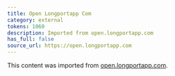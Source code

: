 ```yaml
---
title: Open Longportapp Com
category: external
tokens: 1060
description: Imported from open.longportapp.com
has_full: false
source_url: https://open.longportapp.com
---
```


This content was imported from [open.longportapp.com](https://open.longportapp.com).
